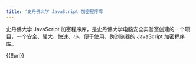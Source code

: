 ```yaml
---
title: '史丹佛大学 JavaScript 加密程序库'
---
```


史丹佛大学 JavaScript 加密程序库，是史丹佛大学电脑安全实验室创建的一个项目，一个安全、强大、快速、小、便于使用、跨浏览器的 JavaScript 加密程序库。

{{!!url}}